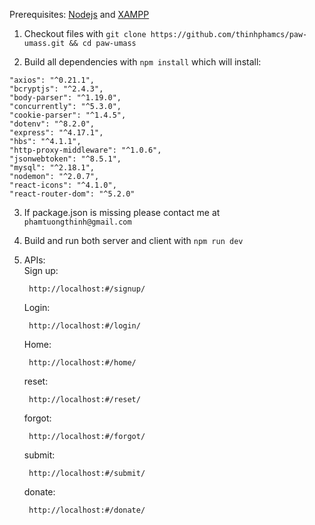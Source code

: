 Prerequisites: [Nodejs](https://nodejs.org/en/) and [XAMPP](https://www.apachefriends.org/index.html)

1. Checkout files with `git clone https://github.com/thinhphamcs/paw-umass.git && cd paw-umass`

2. Build all dependencies with `npm install` which will install:

```
"axios": "^0.21.1",
"bcryptjs": "^2.4.3",
"body-parser": "^1.19.0",
"concurrently": "^5.3.0",
"cookie-parser": "^1.4.5",
"dotenv": "^8.2.0",
"express": "^4.17.1",
"hbs": "^4.1.1",
"http-proxy-middleware": "^1.0.6",
"jsonwebtoken": "^8.5.1",
"mysql": "^2.18.1",
"nodemon": "^2.0.7",
"react-icons": "^4.1.0",
"react-router-dom": "^5.2.0"
```

3. If package.json is missing please contact me at `phamtuongthinh@gmail.com`

4. Build and run both server and client with `npm run dev`

5. APIs: \
    Sign up:
    ```
     http://localhost:#/signup/
    ```
    Login:
    ```
     http://localhost:#/login/
    ```
    Home:
    ```
     http://localhost:#/home/
    ```
    reset:
    ```
     http://localhost:#/reset/
    ```
    forgot:
    ```
     http://localhost:#/forgot/
    ```
    submit:
    ```
     http://localhost:#/submit/
    ```
    donate:
    ```
     http://localhost:#/donate/
    ```